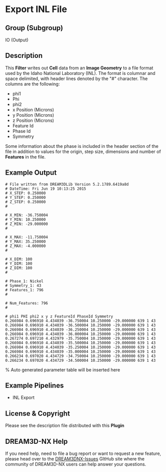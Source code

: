 # Export INL File

## Group (Subgroup)

IO (Output)

## Description

This **Filter** writes out **Cell** data from an **Image Geometry** to a file format used by the Idaho National Laboratory (INL).  The format is columnar and space delimited, with header lines denoted by the "#" character. The columns are the following:

- phi1
- Phi
- phi2
- x Position (Microns)
- y Position (Microns)
- z Position (Microns)
- Feature Id
- Phase Id
- Symmetry

Some information about the phase is included in the header section of the file in addition to values for the origin, step size, dimensions and number of **Features** in the file.

## Example Output

    # File written from DREAM3DLib Version 5.2.1789.6419a8d
    # DateTime: Fri Jun 19 10:13:25 2015
    # X_STEP: 0.250000
    # Y_STEP: 0.250000
    # Z_STEP: 0.250000
    #

    # X_MIN: -36.750004
    # Y_MIN: 10.250000
    # Z_MIN: -29.000000
    #

    # X_MAX: -11.750004
    # Y_MAX: 35.250000
    # Z_MAX: -4.000000
    #

    # X_DIM: 100
    # Y_DIM: 100
    # Z_DIM: 100
    #

    # Phase_1: Nickel 
    # Symmetry_1: 43
    # Features_1: 796
    #

    # Num_Features: 796 
    #

    # phi1 PHI phi2 x y z FeatureId PhaseId Symmetry
    0.266984 0.696910 4.434039 -36.750004 10.250000 -29.000000 639 1 43
    0.266984 0.696910 4.434039 -36.500004 10.250000 -29.000000 639 1 43
    0.266984 0.696910 4.434039 -36.250004 10.250000 -29.000000 639 1 43
    0.266984 0.696910 4.434039 -36.000004 10.250000 -29.000000 639 1 43
    0.267274 0.697210 4.432979 -35.750004 10.250000 -29.000000 639 1 43
    0.266984 0.696910 4.434039 -35.500004 10.250000 -29.000000 639 1 43
    0.266984 0.696910 4.434039 -35.250004 10.250000 -29.000000 639 1 43
    0.266984 0.696910 4.434039 -35.000004 10.250000 -29.000000 639 1 43
    0.266234 0.697020 4.434729 -34.750004 10.250000 -29.000000 639 1 43
    0.266234 0.697020 4.434729 -34.500004 10.250000 -29.000000 639 1 43

% Auto generated parameter table will be inserted here

## Example Pipelines

- INL Export

## License & Copyright

Please see the description file distributed with this **Plugin**

## DREAM3D-NX Help

If you need help, need to file a bug report or want to request a new feature, please head over to the [DREAM3DNX-Issues](https://github.com/BlueQuartzSoftware/DREAM3DNX-Issues) GItHub site where the community of DREAM3D-NX users can help answer your questions.
